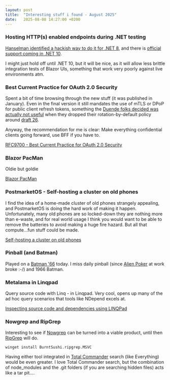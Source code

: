 ```yaml
---
layout: post
title:  "Interesting stuff i found - August 2025"
date:   2025-08-08 14:27:00 +0200
---
```

### Hosting HTTP(s) enabled endpoints during .NET testing
[Hanselman identified a hackish way to do it for .NET 8](https://www.hanselman.com/blog/updating-to-net-8-updating-to-ihostbuilder-and-running-playwright-tests-within-nunit-headless-or-headed-on-any-os), 
and there is [official support coming in .NET 10](https://www.youtube.com/watch?v=nHUwqsRtPCU).

I might just hold off until .NET 10, but it will be nice, as it will allow less brittle integration tests of Blazor UIs, something that work very poorly against live environments atm.

### Best Current Practice for OAuth 2.0 Security
Spent a bit of time browsing through the new stuff (it was published in January). Even in the final version it still mandates the use of mTLS or DPoP for public client refresh tokens, something the [Duende folks decided was actually not useful](https://duendesoftware.com/blog/20240405-refresh-token-reuse/) when they dropped their rotation-by-default policy around [draft 26](https://datatracker.ietf.org/doc/draft-ietf-oauth-security-topics/26/).

Anyway, the recommendation for me is clear: Make everything confidential clients going forward, use BFF if you have to.

[RFC9700 - Best Current Practice for OAuth 2.0 Security](https://www.rfc-editor.org/rfc/rfc9700.html)

### Blazor PacMan
Oldie but goldie

[Blazor PacMan](https://dunnhq.com/pacman/)

### PostmarketOS - Self-hosting a cluster on old phones
I find the idea of a home-made cluster of old phones strangely appealing, and PostmarketOS is doing the hard work of making it happen. 
Unfortunately, many old phones are so locked-down they are nothing more than e-waste, and for real world usage 
I think you would want to be able to remove the batteries to avoid making a huge fire hazard. But all that compute...fun stuff could be made.

[Self-hosting a cluster on old phones](https://hackaday.com/2025/04/09/self-hosting-a-cluster-on-old-phones/)

### Pinball (and Batman)
Played on a [Batman '66](https://www.ipdb.org/machine.cgi?id=6354) today. I miss daily pinball (since [Alien Poker](https://www.ipdb.org/machine.cgi?id=48) at work broke :-/) and 1966 Batman.

### Metalama in Linqpad
Query source code with Linq - in Linqpad. Very cool, opens up many of the ad hoc query scenarios that tools like NDepend excels at. 

[Inspecting source code and dependencies using LINQPad](https://doc.metalama.net/conceptual/introspection/linqpad)

### Nowgrep and RipGrep
Interesting to see if [Nowgrep](https://x.com/CharlieMQV/status/1957552694186418228?t=1IpD8H_qo2luEjrDjNp5Jg) can be turned into a viable product, until then [RipGrep](https://github.com/BurntSushi/ripgrep) will do.

`winget install BurntSushi.ripgrep.MSVC`

Having either tool integrated in [Total Commander](https://www.ghisler.com/) search (like Everything) would be even greater. I love Total Commander search, but the combination of node_modules and the .git folders (if you are searching hidden files) 
acts like a tar pit....
